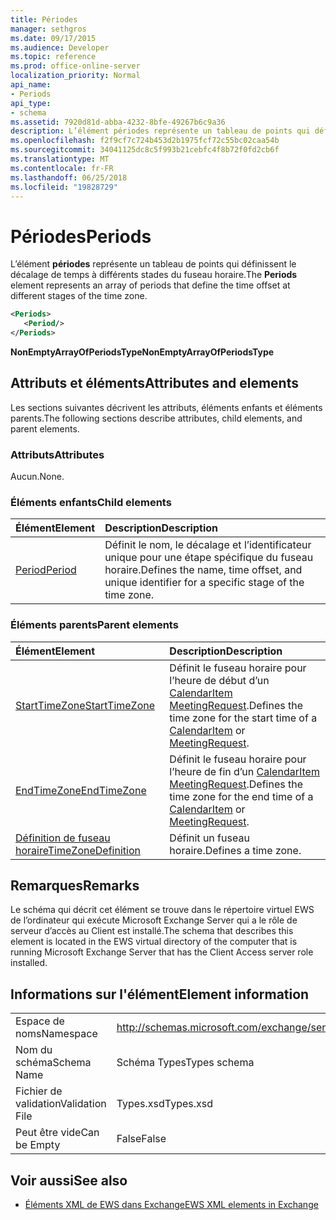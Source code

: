 ```yaml
---
title: Périodes
manager: sethgros
ms.date: 09/17/2015
ms.audience: Developer
ms.topic: reference
ms.prod: office-online-server
localization_priority: Normal
api_name:
- Periods
api_type:
- schema
ms.assetid: 7920d81d-abba-4232-8bfe-49267b6c9a36
description: L’élément périodes représente un tableau de points qui définissent le décalage de temps à différents stades du fuseau horaire.
ms.openlocfilehash: f2f9cf7c724b453d2b1975fcf72c55bc02caa54b
ms.sourcegitcommit: 34041125dc8c5f993b21cebfc4f8b72f0fd2cb6f
ms.translationtype: MT
ms.contentlocale: fr-FR
ms.lasthandoff: 06/25/2018
ms.locfileid: "19828729"
---
```

# <a name="periods"></a><span data-ttu-id="4e6fd-103">Périodes</span><span class="sxs-lookup"><span data-stu-id="4e6fd-103">Periods</span></span>

<span data-ttu-id="4e6fd-104">L’élément **périodes** représente un tableau de points qui définissent le décalage de temps à différents stades du fuseau horaire.</span><span class="sxs-lookup"><span data-stu-id="4e6fd-104">The **Periods** element represents an array of periods that define the time offset at different stages of the time zone.</span></span> 
  
```xml
<Periods>
   <Period/>
</Periods>
```

 <span data-ttu-id="4e6fd-105">**NonEmptyArrayOfPeriodsType**</span><span class="sxs-lookup"><span data-stu-id="4e6fd-105">**NonEmptyArrayOfPeriodsType**</span></span>
## <a name="attributes-and-elements"></a><span data-ttu-id="4e6fd-106">Attributs et éléments</span><span class="sxs-lookup"><span data-stu-id="4e6fd-106">Attributes and elements</span></span>

<span data-ttu-id="4e6fd-107">Les sections suivantes décrivent les attributs, éléments enfants et éléments parents.</span><span class="sxs-lookup"><span data-stu-id="4e6fd-107">The following sections describe attributes, child elements, and parent elements.</span></span>
  
### <a name="attributes"></a><span data-ttu-id="4e6fd-108">Attributs</span><span class="sxs-lookup"><span data-stu-id="4e6fd-108">Attributes</span></span>

<span data-ttu-id="4e6fd-109">Aucun.</span><span class="sxs-lookup"><span data-stu-id="4e6fd-109">None.</span></span>
  
### <a name="child-elements"></a><span data-ttu-id="4e6fd-110">Éléments enfants</span><span class="sxs-lookup"><span data-stu-id="4e6fd-110">Child elements</span></span>

|<span data-ttu-id="4e6fd-111">**Élément**</span><span class="sxs-lookup"><span data-stu-id="4e6fd-111">**Element**</span></span>|<span data-ttu-id="4e6fd-112">**Description**</span><span class="sxs-lookup"><span data-stu-id="4e6fd-112">**Description**</span></span>|
|:-----|:-----|
|[<span data-ttu-id="4e6fd-113">Period</span><span class="sxs-lookup"><span data-stu-id="4e6fd-113">Period</span></span>](period.md) <br/> |<span data-ttu-id="4e6fd-114">Définit le nom, le décalage et l’identificateur unique pour une étape spécifique du fuseau horaire.</span><span class="sxs-lookup"><span data-stu-id="4e6fd-114">Defines the name, time offset, and unique identifier for a specific stage of the time zone.</span></span>  <br/> |
   
### <a name="parent-elements"></a><span data-ttu-id="4e6fd-115">Éléments parents</span><span class="sxs-lookup"><span data-stu-id="4e6fd-115">Parent elements</span></span>

|<span data-ttu-id="4e6fd-116">**Élément**</span><span class="sxs-lookup"><span data-stu-id="4e6fd-116">**Element**</span></span>|<span data-ttu-id="4e6fd-117">**Description**</span><span class="sxs-lookup"><span data-stu-id="4e6fd-117">**Description**</span></span>|
|:-----|:-----|
|[<span data-ttu-id="4e6fd-118">StartTimeZone</span><span class="sxs-lookup"><span data-stu-id="4e6fd-118">StartTimeZone</span></span>](starttimezone.md) <br/> |<span data-ttu-id="4e6fd-119">Définit le fuseau horaire pour l’heure de début d’un [CalendarItem](calendaritem.md) [MeetingRequest](meetingrequest.md).</span><span class="sxs-lookup"><span data-stu-id="4e6fd-119">Defines the time zone for the start time of a [CalendarItem](calendaritem.md) or [MeetingRequest](meetingrequest.md).</span></span>  <br/> |
|[<span data-ttu-id="4e6fd-120">EndTimeZone</span><span class="sxs-lookup"><span data-stu-id="4e6fd-120">EndTimeZone</span></span>](endtimezone.md) <br/> |<span data-ttu-id="4e6fd-121">Définit le fuseau horaire pour l’heure de fin d’un [CalendarItem](calendaritem.md) [MeetingRequest](meetingrequest.md).</span><span class="sxs-lookup"><span data-stu-id="4e6fd-121">Defines the time zone for the end time of a [CalendarItem](calendaritem.md) or [MeetingRequest](meetingrequest.md).</span></span>  <br/> |
|[<span data-ttu-id="4e6fd-122">Définition de fuseau horaire</span><span class="sxs-lookup"><span data-stu-id="4e6fd-122">TimeZoneDefinition</span></span>](timezonedefinition.md) <br/> |<span data-ttu-id="4e6fd-123">Définit un fuseau horaire.</span><span class="sxs-lookup"><span data-stu-id="4e6fd-123">Defines a time zone.</span></span>  <br/> |
   
## <a name="remarks"></a><span data-ttu-id="4e6fd-124">Remarques</span><span class="sxs-lookup"><span data-stu-id="4e6fd-124">Remarks</span></span>

<span data-ttu-id="4e6fd-125">Le schéma qui décrit cet élément se trouve dans le répertoire virtuel EWS de l’ordinateur qui exécute Microsoft Exchange Server qui a le rôle de serveur d’accès au Client est installé.</span><span class="sxs-lookup"><span data-stu-id="4e6fd-125">The schema that describes this element is located in the EWS virtual directory of the computer that is running Microsoft Exchange Server that has the Client Access server role installed.</span></span>
  
## <a name="element-information"></a><span data-ttu-id="4e6fd-126">Informations sur l'élément</span><span class="sxs-lookup"><span data-stu-id="4e6fd-126">Element information</span></span>

|||
|:-----|:-----|
|<span data-ttu-id="4e6fd-127">Espace de noms</span><span class="sxs-lookup"><span data-stu-id="4e6fd-127">Namespace</span></span>  <br/> |http://schemas.microsoft.com/exchange/services/2006/types  <br/> |
|<span data-ttu-id="4e6fd-128">Nom du schéma</span><span class="sxs-lookup"><span data-stu-id="4e6fd-128">Schema Name</span></span>  <br/> |<span data-ttu-id="4e6fd-129">Schéma Types</span><span class="sxs-lookup"><span data-stu-id="4e6fd-129">Types schema</span></span>  <br/> |
|<span data-ttu-id="4e6fd-130">Fichier de validation</span><span class="sxs-lookup"><span data-stu-id="4e6fd-130">Validation File</span></span>  <br/> |<span data-ttu-id="4e6fd-131">Types.xsd</span><span class="sxs-lookup"><span data-stu-id="4e6fd-131">Types.xsd</span></span>  <br/> |
|<span data-ttu-id="4e6fd-132">Peut être vide</span><span class="sxs-lookup"><span data-stu-id="4e6fd-132">Can be Empty</span></span>  <br/> |<span data-ttu-id="4e6fd-133">False</span><span class="sxs-lookup"><span data-stu-id="4e6fd-133">False</span></span>  <br/> |
   
## <a name="see-also"></a><span data-ttu-id="4e6fd-134">Voir aussi</span><span class="sxs-lookup"><span data-stu-id="4e6fd-134">See also</span></span>



- [<span data-ttu-id="4e6fd-135">Éléments XML de EWS dans Exchange</span><span class="sxs-lookup"><span data-stu-id="4e6fd-135">EWS XML elements in Exchange</span></span>](ews-xml-elements-in-exchange.md)

